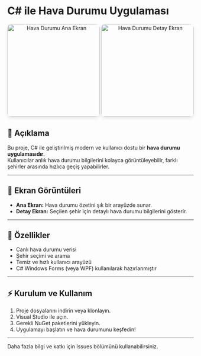 # C# ile Hava Durumu Uygulaması

<p align="center">
  <img src="https://github.com/user-attachments/assets/35742727-85d6-44ff-934d-b07bdf2e2590" alt="Hava Durumu Ana Ekran" width="250" style="border-radius: 10px; box-shadow: 0 4px 8px rgba(0,0,0,0.1);" />
  <img src="https://github.com/user-attachments/assets/b8879867-90db-407b-aa1f-7f4df7863744" alt="Hava Durumu Detay Ekran" width="250" style="border-radius: 10px; box-shadow: 0 4px 8px rgba(0,0,0,0.1);" />
</p>

## 📝 Açıklama

Bu proje, C# ile geliştirilmiş modern ve kullanıcı dostu bir **hava durumu uygulamasıdır**.  
Kullanıcılar anlık hava durumu bilgilerini kolayca görüntüleyebilir, farklı şehirler arasında hızlıca geçiş yapabilirler.

---

## 📸 Ekran Görüntüleri

- **Ana Ekran:** Hava durumu özetini şık bir arayüzde sunar.
- **Detay Ekran:** Seçilen şehir için detaylı hava durumu bilgilerini gösterir.

---

## 🚀 Özellikler

- Canlı hava durumu verisi
- Şehir seçimi ve arama
- Temiz ve hızlı kullanıcı arayüzü
- C# Windows Forms (veya WPF) kullanılarak hazırlanmıştır

---

## ⚡ Kurulum ve Kullanım

1. Proje dosyalarını indirin veya klonlayın.
2. Visual Studio ile açın.
3. Gerekli NuGet paketlerini yükleyin.
4. Uygulamayı başlatın ve hava durumunu keşfedin!

---

Daha fazla bilgi ve katkı için Issues bölümünü kullanabilirsiniz.
